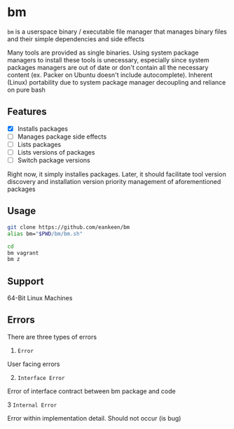 # bm

`bm` is a userspace binary / executable file manager that manages binary files and their simple dependencies and side effects

Many tools are provided as single binaries. Using system package managers to install these tools is unecessary, especially since system packages managers are out of date or don't contain all the necessary content (ex. Packer on Ubuntu doesn't include autocomplete). Inherent (Linux) portability due to system package manager decoupling and reliance on pure bash

## Features

- [x] Installs packages
- [ ] Manages package side effects
- [ ] Lists packages
- [ ] Lists versions of packages
- [ ] Switch package versions

Right now, it simply installes packages. Later, it should facilitate tool version discovery and installation version priority management of aforementioned packages

## Usage

```sh
git clone https://github.com/eankeen/bm
alias bm="$PWD/bm/bm.sh"

cd
bm vagrant
bm z
```

## Support

64-Bit Linux Machines

## Errors

There are three types of errors

1. `Error`

User facing errors

2. `Interface Error`

Error of interface contract between bm package and code

3 `Internal Error`

Error within implementation detail. Should not occur (is bug)
